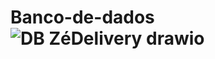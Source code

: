 # Banco-de-dados![DB ZéDelivery drawio](https://github.com/BrennerDantax/Banco-de-dados/assets/82514783/6f7bce89-ec46-4f16-b4ed-4d1f043ee97e)
